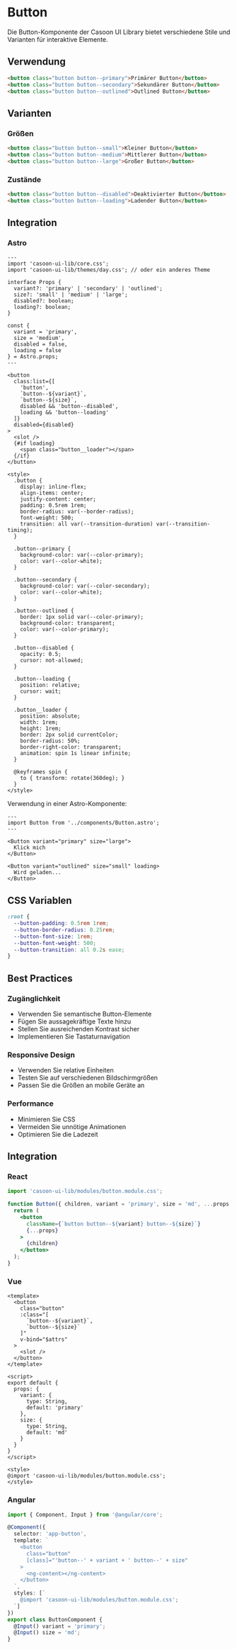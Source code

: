 # Button

Die Button-Komponente der Casoon UI Library bietet verschiedene Stile und Varianten für interaktive Elemente.

## Verwendung

```html
<button class="button button--primary">Primärer Button</button>
<button class="button button--secondary">Sekundärer Button</button>
<button class="button button--outlined">Outlined Button</button>
```

## Varianten

### Größen

```html
<button class="button button--small">Kleiner Button</button>
<button class="button button--medium">Mittlerer Button</button>
<button class="button button--large">Großer Button</button>
```

### Zustände

```html
<button class="button button--disabled">Deaktivierter Button</button>
<button class="button button--loading">Ladender Button</button>
```

## Integration

### Astro

```astro
---
import 'casoon-ui-lib/core.css';
import 'casoon-ui-lib/themes/day.css'; // oder ein anderes Theme

interface Props {
  variant?: 'primary' | 'secondary' | 'outlined';
  size?: 'small' | 'medium' | 'large';
  disabled?: boolean;
  loading?: boolean;
}

const {
  variant = 'primary',
  size = 'medium',
  disabled = false,
  loading = false
} = Astro.props;
---

<button
  class:list={[
    'button',
    `button--${variant}`,
    `button--${size}`,
    disabled && 'button--disabled',
    loading && 'button--loading'
  ]}
  disabled={disabled}
>
  <slot />
  {#if loading}
    <span class="button__loader"></span>
  {/if}
</button>

<style>
  .button {
    display: inline-flex;
    align-items: center;
    justify-content: center;
    padding: 0.5rem 1rem;
    border-radius: var(--border-radius);
    font-weight: 500;
    transition: all var(--transition-duration) var(--transition-timing);
  }
  
  .button--primary {
    background-color: var(--color-primary);
    color: var(--color-white);
  }
  
  .button--secondary {
    background-color: var(--color-secondary);
    color: var(--color-white);
  }
  
  .button--outlined {
    border: 1px solid var(--color-primary);
    background-color: transparent;
    color: var(--color-primary);
  }
  
  .button--disabled {
    opacity: 0.5;
    cursor: not-allowed;
  }
  
  .button--loading {
    position: relative;
    cursor: wait;
  }
  
  .button__loader {
    position: absolute;
    width: 1rem;
    height: 1rem;
    border: 2px solid currentColor;
    border-radius: 50%;
    border-right-color: transparent;
    animation: spin 1s linear infinite;
  }
  
  @keyframes spin {
    to { transform: rotate(360deg); }
  }
</style>
```

Verwendung in einer Astro-Komponente:

```astro
---
import Button from '../components/Button.astro';
---

<Button variant="primary" size="large">
  Klick mich
</Button>

<Button variant="outlined" size="small" loading>
  Wird geladen...
</Button>
```

## CSS Variablen

```css
:root {
  --button-padding: 0.5rem 1rem;
  --button-border-radius: 0.25rem;
  --button-font-size: 1rem;
  --button-font-weight: 500;
  --button-transition: all 0.2s ease;
}
```

## Best Practices

### Zugänglichkeit

- Verwenden Sie semantische Button-Elemente
- Fügen Sie aussagekräftige Texte hinzu
- Stellen Sie ausreichenden Kontrast sicher
- Implementieren Sie Tastaturnavigation

### Responsive Design

- Verwenden Sie relative Einheiten
- Testen Sie auf verschiedenen Bildschirmgrößen
- Passen Sie die Größen an mobile Geräte an

### Performance

- Minimieren Sie CSS
- Vermeiden Sie unnötige Animationen
- Optimieren Sie die Ladezeit

## Integration

### React

```jsx
import 'casoon-ui-lib/modules/button.module.css';

function Button({ children, variant = 'primary', size = 'md', ...props }) {
  return (
    <button
      className={`button button--${variant} button--${size}`}
      {...props}
    >
      {children}
    </button>
  );
}
```

### Vue

```vue
<template>
  <button
    class="button"
    :class="[
      `button--${variant}`,
      `button--${size}`
    ]"
    v-bind="$attrs"
  >
    <slot />
  </button>
</template>

<script>
export default {
  props: {
    variant: {
      type: String,
      default: 'primary'
    },
    size: {
      type: String,
      default: 'md'
    }
  }
}
</script>

<style>
@import 'casoon-ui-lib/modules/button.module.css';
</style>
```

### Angular

```typescript
import { Component, Input } from '@angular/core';

@Component({
  selector: 'app-button',
  template: `
    <button
      class="button"
      [class]="'button--' + variant + ' button--' + size"
    >
      <ng-content></ng-content>
    </button>
  `,
  styles: [`
    @import 'casoon-ui-lib/modules/button.module.css';
  `]
})
export class ButtonComponent {
  @Input() variant = 'primary';
  @Input() size = 'md';
}
``` 